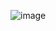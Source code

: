 ![image](https://github.com/AhmadImran9209/Weather-app/assets/101331803/e4ac6477-7a07-4100-82f4-02316ba5cdfe)
